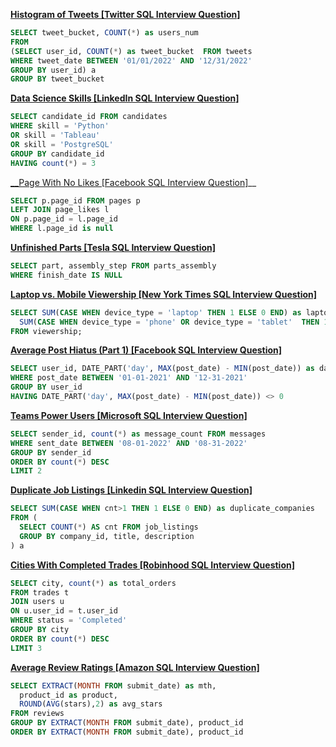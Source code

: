 __[Histogram of Tweets [Twitter SQL Interview Question]](https://datalemur.com/questions/sql-histogram-tweets)__

```sql
SELECT tweet_bucket, COUNT(*) as users_num
FROM
(SELECT user_id, COUNT(*) as tweet_bucket  FROM tweets
WHERE tweet_date BETWEEN '01/01/2022' AND '12/31/2022'
GROUP BY user_id) a
GROUP BY tweet_bucket
```
__[Data Science Skills [LinkedIn SQL Interview Question]](https://datalemur.com/questions/matching-skills)__

```sql
SELECT candidate_id FROM candidates
WHERE skill = 'Python'
OR skill = 'Tableau'
OR skill = 'PostgreSQL'
GROUP BY candidate_id
HAVING count(*) = 3
```
[__Page With No Likes [Facebook SQL Interview Question]](https://datalemur.com/questions/sql-page-with-no-likes)__

```sql
SELECT p.page_id FROM pages p
LEFT JOIN page_likes l 
ON p.page_id = l.page_id
WHERE l.page_id is null
```
__[Unfinished Parts [Tesla SQL Interview Question]](https://datalemur.com/questions/tesla-unfinished-parts)__

```sql
SELECT part, assembly_step FROM parts_assembly
WHERE finish_date IS NULL
```

__[Laptop vs. Mobile Viewership [New York Times SQL Interview Question]](https://datalemur.com/questions/laptop-mobile-viewership)__

```sql
SELECT SUM(CASE WHEN device_type = 'laptop' THEN 1 ELSE 0 END) as laptop_views,
  SUM(CASE WHEN device_type = 'phone' OR device_type = 'tablet'  THEN 1 ELSE 0 END) as mobile_views
FROM viewership;
```
__[Average Post Hiatus (Part 1) [Facebook SQL Interview Question]](https://datalemur.com/questions/sql-average-post-hiatus-1)__

```sql
SELECT user_id, DATE_PART('day', MAX(post_date) - MIN(post_date)) as days_between FROM posts
WHERE post_date BETWEEN '01-01-2021' AND '12-31-2021'
GROUP BY user_id
HAVING DATE_PART('day', MAX(post_date) - MIN(post_date)) <> 0
```

__[Teams Power Users [Microsoft SQL Interview Question]](https://datalemur.com/questions/teams-power-users)__

```sql
SELECT sender_id, count(*) as message_count FROM messages
WHERE sent_date BETWEEN '08-01-2022' AND '08-31-2022'
GROUP BY sender_id
ORDER BY count(*) DESC
LIMIT 2
```

__[Duplicate Job Listings [Linkedin SQL Interview Question]](https://datalemur.com/questions/duplicate-job-listings)__

```sql
SELECT SUM(CASE WHEN cnt>1 THEN 1 ELSE 0 END) as duplicate_companies
FROM (
  SELECT COUNT(*) AS cnt FROM job_listings
  GROUP BY company_id, title, description
) a
```

__[Cities With Completed Trades [Robinhood SQL Interview Question]](https://datalemur.com/questions/completed-trades)__

```sql
SELECT city, count(*) as total_orders
FROM trades t
JOIN users u
ON u.user_id = t.user_id
WHERE status = 'Completed'
GROUP BY city
ORDER BY count(*) DESC
LIMIT 3

```

__[Average Review Ratings [Amazon SQL Interview Question]](https://datalemur.com/questions/sql-avg-review-ratings)__

```sql
SELECT EXTRACT(MONTH FROM submit_date) as mth, 
  product_id as product, 
  ROUND(AVG(stars),2) as avg_stars 
FROM reviews
GROUP BY EXTRACT(MONTH FROM submit_date), product_id
ORDER BY EXTRACT(MONTH FROM submit_date), product_id
```

